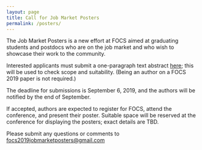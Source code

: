 ```yaml
---
layout: page
title: Call for Job Market Posters
permalink: /posters/
---
```


The Job Market Posters is a new effort at FOCS aimed at graduating students and postdocs who are on the job market and who wish to showcase their work to the community.  

Interested applicants must submit a one-paragraph text abstract <a href="https://docs.google.com/forms/d/1UnOUHfVzvAdhip_diUZeCspxvQ5vj-Tu2xev8UZ9A-g">here</a>; this will be used to check scope and suitability.  (Being an author on a FOCS 2019 paper is not required.)

The deadline for submissions is September 6, 2019, and the authors will be notified by the end of September.

If accepted, authors are expected to register for FOCS, attend the conference, and present their poster.  Suitable space will be reserved at the conference for displaying the posters; exact details are TBD.

Please submit any questions or comments to <a href="mailto:focs2019jobmarketposters@gmail.com">focs2019jobmarketposters@gmail.com</a>
